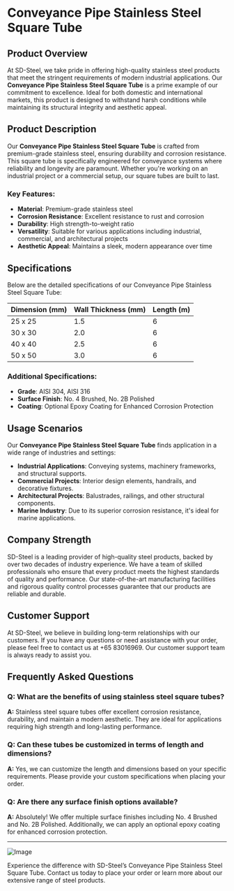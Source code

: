 # Conveyance Pipe Stainless Steel Square Tube

## Product Overview

At SD-Steel, we take pride in offering high-quality stainless steel products that meet the stringent requirements of modern industrial applications. Our **Conveyance Pipe Stainless Steel Square Tube** is a prime example of our commitment to excellence. Ideal for both domestic and international markets, this product is designed to withstand harsh conditions while maintaining its structural integrity and aesthetic appeal.

## Product Description

Our **Conveyance Pipe Stainless Steel Square Tube** is crafted from premium-grade stainless steel, ensuring durability and corrosion resistance. This square tube is specifically engineered for conveyance systems where reliability and longevity are paramount. Whether you're working on an industrial project or a commercial setup, our square tubes are built to last.

### Key Features:
- **Material**: Premium-grade stainless steel
- **Corrosion Resistance**: Excellent resistance to rust and corrosion
- **Durability**: High strength-to-weight ratio
- **Versatility**: Suitable for various applications including industrial, commercial, and architectural projects
- **Aesthetic Appeal**: Maintains a sleek, modern appearance over time

## Specifications

Below are the detailed specifications of our Conveyance Pipe Stainless Steel Square Tube:

| Dimension (mm) | Wall Thickness (mm) | Length (m) |
|----------------|---------------------|------------|
| 25 x 25        | 1.5                 | 6          |
| 30 x 30        | 2.0                 | 6          |
| 40 x 40        | 2.5                 | 6          |
| 50 x 50        | 3.0                 | 6          |

### Additional Specifications:
- **Grade**: AISI 304, AISI 316
- **Surface Finish**: No. 4 Brushed, No. 2B Polished
- **Coating**: Optional Epoxy Coating for Enhanced Corrosion Protection

## Usage Scenarios

Our **Conveyance Pipe Stainless Steel Square Tube** finds application in a wide range of industries and settings:

- **Industrial Applications**: Conveying systems, machinery frameworks, and structural supports.
- **Commercial Projects**: Interior design elements, handrails, and decorative fixtures.
- **Architectural Projects**: Balustrades, railings, and other structural components.
- **Marine Industry**: Due to its superior corrosion resistance, it's ideal for marine applications.

## Company Strength

SD-Steel is a leading provider of high-quality steel products, backed by over two decades of industry experience. We have a team of skilled professionals who ensure that every product meets the highest standards of quality and performance. Our state-of-the-art manufacturing facilities and rigorous quality control processes guarantee that our products are reliable and durable.

## Customer Support

At SD-Steel, we believe in building long-term relationships with our customers. If you have any questions or need assistance with your order, please feel free to contact us at +65 83016969. Our customer support team is always ready to assist you.

## Frequently Asked Questions

### Q: What are the benefits of using stainless steel square tubes?
**A:** Stainless steel square tubes offer excellent corrosion resistance, durability, and maintain a modern aesthetic. They are ideal for applications requiring high strength and long-lasting performance.

### Q: Can these tubes be customized in terms of length and dimensions?
**A:** Yes, we can customize the length and dimensions based on your specific requirements. Please provide your custom specifications when placing your order.

### Q: Are there any surface finish options available?
**A:** Absolutely! We offer multiple surface finishes including No. 4 Brushed and No. 2B Polished. Additionally, we can apply an optional epoxy coating for enhanced corrosion protection.

---

![Image](https://github.com/user-attachments/assets/2567258e-e124-4816-932d-1809bd27ef0b)

Experience the difference with SD-Steel’s Conveyance Pipe Stainless Steel Square Tube. Contact us today to place your order or learn more about our extensive range of steel products.